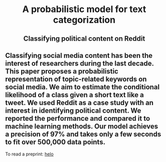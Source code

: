  <h1 align="center">
 A probabilistic model for text categorization
</h1>  
<h2 align="center"> Classifying political content on Reddit
 </h2>  
  

Classifying social media content has been the interest of researchers during the last decade.
This paper proposes a probabilistic representation of topic-related keywords on social media.
We aim to estimate the conditional likelihood of a class given a short text like a tweet.
We used Reddit as a case study with an interest in identifying political content.
We reported the performance and compared it to machine learning methods.
Our model achieves a precision of 97% and takes only a few seconds to fit over 500,000 data points.
-------------------
To read a preprint: [helo](https:\\)